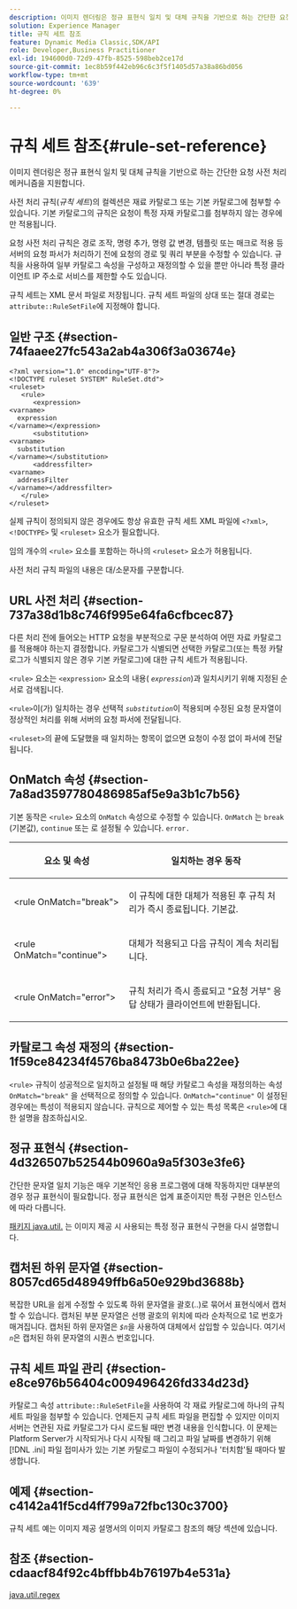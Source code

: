 ```yaml
---
description: 이미지 렌더링은 정규 표현식 일치 및 대체 규칙을 기반으로 하는 간단한 요청 사전 처리 메커니즘을 지원합니다.
solution: Experience Manager
title: 규칙 세트 참조
feature: Dynamic Media Classic,SDK/API
role: Developer,Business Practitioner
exl-id: 194600d0-72d9-47fb-8525-598beb2ce17d
source-git-commit: 1ec8b59f442eb96c6c3f5f1405d57a38a86bd056
workflow-type: tm+mt
source-wordcount: '639'
ht-degree: 0%

---
```


# 규칙 세트 참조{#rule-set-reference}

이미지 렌더링은 정규 표현식 일치 및 대체 규칙을 기반으로 하는 간단한 요청 사전 처리 메커니즘을 지원합니다.

<!--<a id="section_F44601A65CE1451EAD0A449C66B773CC"></a>-->

사전 처리 규칙(*규칙 세트*)의 컬렉션은 재료 카탈로그 또는 기본 카탈로그에 첨부할 수 있습니다. 기본 카탈로그의 규칙은 요청이 특정 자재 카탈로그를 첨부하지 않는 경우에만 적용됩니다.

요청 사전 처리 규칙은 경로 조작, 명령 추가, 명령 값 변경, 템플릿 또는 매크로 적용 등 서버의 요청 파서가 처리하기 전에 요청의 경로 및 쿼리 부분을 수정할 수 있습니다. 규칙을 사용하여 일부 카탈로그 속성을 구성하고 재정의할 수 있을 뿐만 아니라 특정 클라이언트 IP 주소로 서비스를 제한할 수도 있습니다.

규칙 세트는 XML 문서 파일로 저장됩니다. 규칙 세트 파일의 상대 또는 절대 경로는 `attribute::RuleSetFile`에 지정해야 합니다.

## 일반 구조 {#section-74faaee27fc543a2ab4a306f3a03674e}

```
<?xml version="1.0" encoding="UTF-8"?>
<!DOCTYPE ruleset SYSTEM" RuleSet.dtd">
<ruleset>
   <rule>
      <expression>
<varname>
  expression
</varname></expression>
      <substitution>
<varname>
  substitution
</varname></substitution>
      <addressfilter>
<varname>
  addressFilter
</varname></addressfilter>
   </rule>
</ruleset>
```

실제 규칙이 정의되지 않은 경우에도 항상 유효한 규칙 세트 XML 파일에 `<?xml>`, `<!DOCTYPE>` 및 `<ruleset>` 요소가 필요합니다.

임의 개수의 `<rule>` 요소를 포함하는 하나의 `<ruleset>` 요소가 허용됩니다.

사전 처리 규칙 파일의 내용은 대/소문자를 구분합니다.

## URL 사전 처리 {#section-737a38d1b8c746f995e64fa6cfbcec87}

다른 처리 전에 들어오는 HTTP 요청을 부분적으로 구문 분석하여 어떤 자료 카탈로그를 적용해야 하는지 결정합니다. 카탈로그가 식별되면 선택한 카탈로그(또는 특정 카탈로그가 식별되지 않은 경우 기본 카탈로그)에 대한 규칙 세트가 적용됩니다.

`<rule>` 요소는 `<expression>` 요소의 내용( *`expression`*)과 일치시키기 위해 지정된 순서로 검색됩니다.

`<rule>`이(가) 일치하는 경우 선택적 *`substitution`*&#x200B;이 적용되며 수정된 요청 문자열이 정상적인 처리를 위해 서버의 요청 파서에 전달됩니다.

`<ruleset>`의 끝에 도달했을 때 일치하는 항목이 없으면 요청이 수정 없이 파서에 전달됩니다.

## OnMatch 속성 {#section-7a8ad3597780486985af5e9a3b1c7b56}

기본 동작은 `<rule>` 요소의 `OnMatch` 속성으로 수정할 수 있습니다. `OnMatch` 는  `break` (기본값),  `continue` 또는 로 설정될 수 있습니다.  `error.`

<table id="table_4CABF55B33854A128D5F326B31C6C397"> 
 <thead> 
  <tr> 
   <th colname="col1" class="entry"> <p>요소 및 속성 </p> </th> 
   <th colname="col2" class="entry"> <p>일치하는 경우 동작 </p> </th> 
  </tr> 
 </thead>
 <tbody> 
  <tr> 
   <td colname="col1"> <p><span class="codeph"> &lt;rule OnMatch="break"&gt;</span> </p> </td> 
   <td colname="col2"> <p>이 규칙에 대한 대체가 적용된 후 규칙 처리가 즉시 종료됩니다. 기본값. </p> </td> 
  </tr> 
  <tr> 
   <td colname="col1"> <p><span class="codeph"> &lt;rule OnMatch="continue"&gt;</span> </p> </td> 
   <td colname="col2"> <p>대체가 적용되고 다음 규칙이 계속 처리됩니다. </p> </td> 
  </tr> 
  <tr> 
   <td colname="col1"> <p><span class="codeph"> &lt;rule OnMatch="error"&gt;</span> </p> </td> 
   <td colname="col2"> <p>규칙 처리가 즉시 종료되고 "요청 거부" 응답 상태가 클라이언트에 반환됩니다. </p> </td> 
  </tr> 
 </tbody> 
</table>

## 카탈로그 속성 재정의 {#section-1f59ce84234f4576ba8473b0e6ba22ee}

`<rule>` 규칙이 성공적으로 일치하고 설정될 때 해당 카탈로그 속성을 재정의하는 속성 `OnMatch="break"` 을 선택적으로 정의할 수 있습니다. `OnMatch="continue"` 이 설정된 경우에는 특성이 적용되지 않습니다. 규칙으로 제어할 수 있는 특성 목록은 `<rule>`에 대한 설명을 참조하십시오.

## 정규 표현식 {#section-4d326507b52544b0960a9a5f303e3fe6}

간단한 문자열 일치 기능은 매우 기본적인 응용 프로그램에 대해 작동하지만 대부분의 경우 정규 표현식이 필요합니다. 정규 표현식은 업계 표준이지만 특정 구현은 인스턴스에 따라 다릅니다.

[패키지 java.util.](https://www2.cs.duke.edu/csed/java/jdk1.4.2/docs/api/) 는 이미지 제공 시 사용되는 특정 정규 표현식 구현을 다시 설명합니다.

## 캡처된 하위 문자열 {#section-8057cd65d48949ffb6a50e929bd3688b}

복잡한 URL을 쉽게 수정할 수 있도록 하위 문자열을 괄호(..)로 묶어서 표현식에서 캡처할 수 있습니다. 캡처된 부분 문자열은 선행 괄호의 위치에 따라 순차적으로 1로 번호가 매겨집니다. 캡처된 하위 문자열은 *`$n`*&#x200B;을 사용하여 대체에서 삽입할 수 있습니다. 여기서 *`n`*&#x200B;은 캡처된 하위 문자열의 시퀀스 번호입니다.

## 규칙 세트 파일 관리 {#section-e8ce976b56404c009496426fd334d23d}

카탈로그 속성 `attribute::RuleSetFile`을 사용하여 각 재료 카탈로그에 하나의 규칙 세트 파일을 첨부할 수 있습니다. 언제든지 규칙 세트 파일을 편집할 수 있지만 이미지 서버는 연관된 자료 카탈로그가 다시 로드될 때만 변경 내용을 인식합니다. 이 문제는 Platform Server가 시작되거나 다시 시작될 때 그리고 파일 날짜를 변경하기 위해 [!DNL .ini] 파일 접미사가 있는 기본 카탈로그 파일이 수정되거나 &#39;터치함&#39;될 때마다 발생합니다.

## 예제 {#section-c4142a41f5cd4ff799a72fbc130c3700}

규칙 세트 예는 이미지 제공 설명서의 이미지 카탈로그 참조의 해당 섹션에 있습니다.

## 참조 {#section-cdaacf84f92c4bffbb4b76197b4e531a}

[java.util.regex](https://www2.cs.duke.edu/csed/java/jdk1.4.2/docs/api/)
